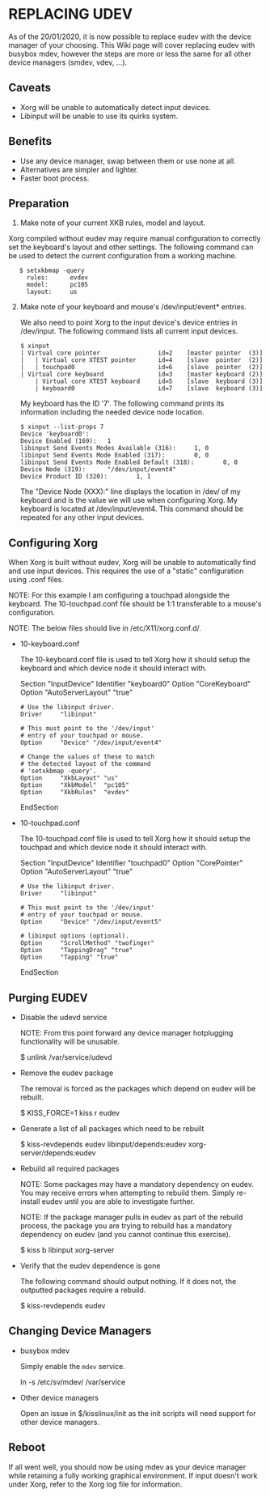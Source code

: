 REPLACING UDEV
==============

As of the 20/01/2020, it is now possible to replace eudev with the device
manager of your choosing. This Wiki page will cover replacing eudev with busybox mdev, however the steps are more or less the same for all other device managers (smdev, vdev, ...).

Caveats
-------

*   Xorg will be unable to automatically detect input devices.
*   Libinput will be unable to use its quirks system.

Benefits
--------

*   Use any device manager, swap between them or use none at all.
*   Alternatives are simpler and lighter.
*   Faster boot process.

Preparation
-----------

1. Make note of your current XKB rules, model and layout.

Xorg compiled without eudev may require manual configuration to correctly set
   the keyboard's layout and other settings. The following command can be used
   to detect the current configuration from a working machine.

       $ setxkbmap -query
         rules:      evdev
         model:      pc105
         layout:     us

2. Make note of your keyboard and mouse's /dev/input/event* entries.

   We also need to point Xorg to the input device's device entries in
   /dev/input. The following command lists all current input devices.

       $ xinput
       | Virtual core pointer                id=2    [master pointer  (3)]
       |   | Virtual core XTEST pointer      id=4    [slave  pointer  (2)]
       |   | touchpad0                       id=6    [slave  pointer  (2)]
       | Virtual core keyboard               id=3    [master keyboard (2)]
           | Virtual core XTEST keyboard     id=5    [slave  keyboard (3)]
           | keyboard0                       id=7    [slave  keyboard (3)]

   My keyboard has the ID '7'. The following command prints its information
   including the needed device node location.

       $ xinput --list-props 7
       Device 'keyboard0':
       Device Enabled (169):   1
       libinput Send Events Modes Available (316):     1, 0
       libinput Send Events Mode Enabled (317):        0, 0
       libinput Send Events Mode Enabled Default (318):        0, 0
       Device Node (319):      "/dev/input/event4"
       Device Product ID (320):        1, 1

   The "Device Node (XXX):" line displays the location in /dev/ of my keyboard
   and is the value we will use when configuring Xorg. My keyboard is located
   at /dev/input/event4. This command should be repeated for any other input
   devices.

Configuring Xorg
----------------

When Xorg is built without eudev, Xorg will be unable to automatically find and
use input devices. This requires the use of a "static" configuration using
.conf files.

NOTE: For this example I am configuring a touchpad alongside the
      keyboard. The 10-touchpad.conf file should be 1:1 transferable
      to a mouse's configuration.

NOTE: The below files should live in /etc/X11/xorg.conf.d/.

* 10-keyboard.conf

  The 10-keyboard.conf file is used to tell Xorg how it should setup the
  keyboard and which device node it should interact with.

  Section "InputDevice"
      Identifier "keyboard0"
      Option     "CoreKeyboard"
      Option     "AutoServerLayout" "true"

      # Use the libinput driver.
      Driver     "libinput"

      # This must point to the '/dev/input'
      # entry of your touchpad or mouse.
      Option     "Device" "/dev/input/event4"

      # Change the values of these to match
      # the detected layout of the command
      # 'setxkbmap -query'.
      Option     "XkbLayout" "us"
      Option     "XkbModel"  "pc105"
      Option     "XkbRules"  "evdev"
  EndSection

* 10-touchpad.conf

  The 10-touchpad.conf file is used to tell Xorg how it should setup the
  touchpad and which device node it should interact with.

  Section "InputDevice"
      Identifier "touchpad0"
      Option     "CorePointer"
      Option     "AutoServerLayout" "true"

      # Use the libinput driver.
      Driver     "libinput"

      # This must point to the '/dev/input'
      # entry of your touchpad or mouse.
      Option     "Device" "/dev/input/event5"

      # libinput options (optional).
      Option     "ScrollMethod" "twofinger"
      Option     "TappingDrag" "true"
      Option     "Tapping" "true"
  EndSection

Purging EUDEV
-------------

* Disable the udevd service

  NOTE: From this point forward any device manager hotplugging functionality
        will be unusable.

  $ unlink /var/service/udevd

* Remove the eudev package

  The removal is forced as the packages which depend on eudev will be rebuilt.

  $ KISS_FORCE=1 kiss r eudev

* Generate a list of all packages which need to be rebuilt

  $ kiss-revdepends eudev
  libinput/depends:eudev
  xorg-server/depends:eudev

* Rebuild all required packages

  NOTE: Some packages may have a mandatory dependency on eudev. You may receive
        errors when attempting to rebuild them. Simply re-install eudev until
        you are able to investigate further.

  NOTE: If the package manager pulls in eudev as part of the rebuild process,
        the package you are trying to rebuild has a mandatory dependency on
        eudev (and you cannot continue this exercise).

  $ kiss b libinput xorg-server

* Verify that the eudev dependence is gone

  The following command should output nothing. If it does not, the outputted
  packages require a rebuild.

  $ kiss-revdepends eudev

Changing Device Managers
------------------------

* busybox mdev

  Simply enable the `mdev` service.

  ln -s /etc/sv/mdev/ /var/service

* Other device managers

  Open an issue in $/kisslinux/init as the init scripts will need support for
  other device managers.

Reboot
------

If all went well, you should now be using mdev as your device manager while
retaining a fully working graphical environment. If input doesn't work under
Xorg, refer to the Xorg log file for information.
